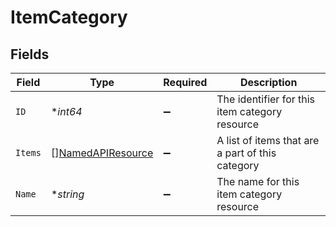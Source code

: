 # ItemCategory


## Fields

| Field                                                         | Type                                                          | Required                                                      | Description                                                   |
| ------------------------------------------------------------- | ------------------------------------------------------------- | ------------------------------------------------------------- | ------------------------------------------------------------- |
| `ID`                                                          | **int64*                                                      | :heavy_minus_sign:                                            | The identifier for this item category resource                |
| `Items`                                                       | [][NamedAPIResource](../../models/shared/namedapiresource.md) | :heavy_minus_sign:                                            | A list of items that are a part of this category              |
| `Name`                                                        | **string*                                                     | :heavy_minus_sign:                                            | The name for this item category resource                      |